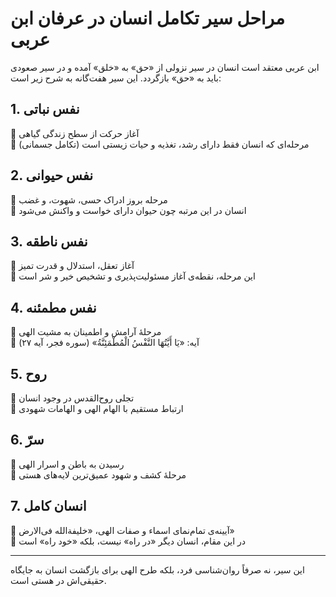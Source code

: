 
# مراحل سیر تکامل انسان در عرفان ابن عربی

ابن عربی معتقد است انسان در سیر نزولی از «حق» به «خلق» آمده و در سیر صعودی باید به «حق» بازگردد. این سیر هفت‌گانه به شرح زیر است:

## 1. نفس نباتی
🔹 آغاز حرکت از سطح زندگی گیاهی  
🔸 مرحله‌ای که انسان فقط دارای رشد، تغذیه و حیات زیستی است (تکامل جسمانی)

## 2. نفس حیوانی
🔹 مرحله بروز ادراک حسی، شهوت، و غضب  
🔸 انسان در این مرتبه چون حیوان دارای خواست و واکنش می‌شود

## 3. نفس ناطقه
🔹 آغاز تعقل، استدلال و قدرت تمیز  
🔸 این مرحله، نقطه‌ی آغاز مسئولیت‌پذیری و تشخیص خیر و شر است

## 4. نفس مطمئنه
🔹 مرحلهٔ آرامش و اطمینان به مشیت الهی  
🔸 آیه: «يَا أَيَّتُهَا النَّفْسُ الْمُطْمَئِنَّةُ» (سوره فجر، آیه ۲۷)

## 5. روح
🔹 تجلی روح‌القدس در وجود انسان  
🔸 ارتباط مستقیم با الهام الهی و الهامات شهودی

## 6. سرّ
🔹 رسیدن به باطن و اسرار الهی  
🔸 مرحلهٔ کشف و شهود عمیق‌ترین لایه‌های هستی

## 7. انسان کامل
🔹 آیینه‌ی تمام‌نمای اسماء و صفات الهی، «خلیفة‌الله فی‌الارض»  
🔸 در این مقام، انسان دیگر «در راه» نیست، بلکه «خود راه» است

---

این سیر، نه صرفاً روان‌شناسی فرد، بلکه طرح الهی برای بازگشت انسان به جایگاه حقیقی‌اش در هستی است.
